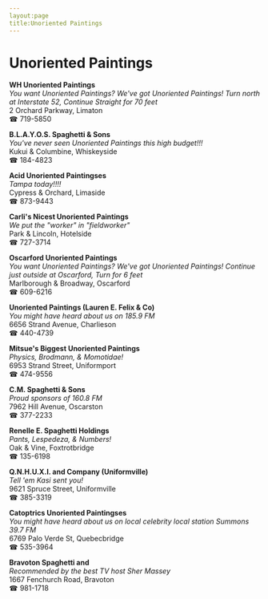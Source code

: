 ```yaml
---
layout:page
title:Unoriented Paintings
---
```

# Unoriented Paintings

**WH Unoriented Paintings**  
_You want Unoriented Paintings? We've got Unoriented Paintings! 
Turn north at Interstate 52, Continue Straight for 70 feet_  
2 Orchard Parkway, Limaton  
☎ 719-5850



**B.L.A.Y.O.S. Spaghetti & Sons**  
_You've never seen Unoriented Paintings this high budget!!!_  
Kukui & Columbine, Whiskeyside  
☎ 184-4823



**Acid Unoriented Paintingses**  
_Tampa today!!!!_  
Cypress & Orchard, Limaside  
☎ 873-9443



**Carli's Nicest Unoriented Paintings**  
_We put the "worker" in "fieldworker"_  
Park & Lincoln, Hotelside  
☎ 727-3714



**Oscarford Unoriented Paintings**  
_You want Unoriented Paintings? We've got Unoriented Paintings! 
Continue just outside at Oscarford, Turn for 6 feet_  
Marlborough & Broadway, Oscarford  
☎ 609-6216



**Unoriented Paintings (Lauren E. Felix & Co)**  
_You might have heard about us on 185.9 FM_  
6656 Strand Avenue, Charlieson  
☎ 440-4739



**Mitsue's Biggest Unoriented Paintings**  
_Physics, Brodmann, & Momotidae!_  
6953 Strand Street, Uniformport  
☎ 474-9556



**C.M. Spaghetti & Sons**  
_Proud sponsors of 160.8 FM_  
7962 Hill Avenue, Oscarston  
☎ 377-2233



**Renelle E. Spaghetti Holdings**  
_Pants, Lespedeza, & Numbers!_  
Oak & Vine, Foxtrotbridge  
☎ 135-6198



**Q.N.H.U.X.I. and Company (Uniformville)**  
_Tell 'em Kasi sent you!_  
9621 Spruce Street, Uniformville  
☎ 385-3319



**Catoptrics Unoriented Paintingses**  
_You might have heard about us on local celebrity local station Summons 39.7 FM_  
6769 Palo Verde St, Quebecbridge  
☎ 535-3964



**Bravoton Spaghetti and**  
_Recommended by the best TV host Sher Massey_  
1667 Fenchurch Road, Bravoton  
☎ 981-1718



